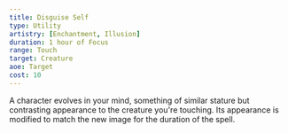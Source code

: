 ```yaml
---
title: Disguise Self
type: Utility
artistry: [Enchantment, Illusion]
duration: 1 hour of Focus 
range: Touch
target: Creature
aoe: Target
cost: 10
---
```

A character evolves in your mind, something of similar stature but contrasting appearance to the creature you're touching. Its appearance is modified to match the new image for the duration of the spell.
